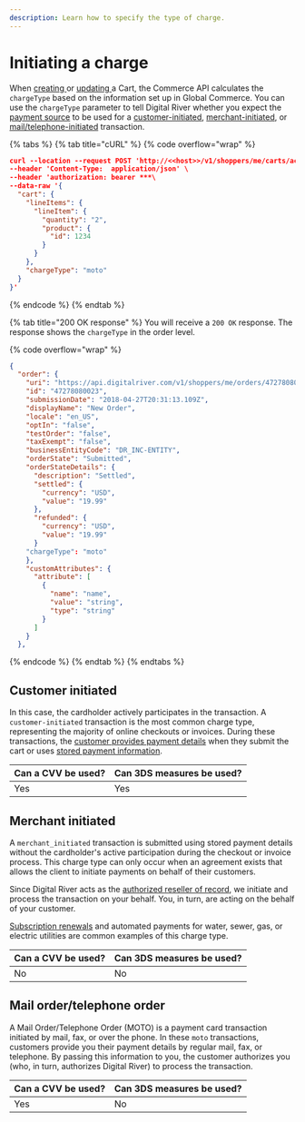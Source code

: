 ```yaml
---
description: Learn how to specify the type of charge.
---
```


# Initiating a charge

When [creating ](https://www.digitalriver.com/docs/commerce-api-reference/#tag/Carts/paths/\~1v1\~1shoppers\~1me\~1carts\~1active/post)or [updating ](https://www.digitalriver.com/docs/commerce-api-reference/#tag/Carts/paths/\~1v1\~1shoppers\~1me\~1carts\~1active/post)a Cart, the Commerce API calculates the `chargeType` based on the information set up in Global Commerce. You can use the `chargeType` parameter to tell Digital River whether you expect the [payment source](../../../payments/sources/) to be used for a [customer-initiated](initiating-a-charge.md#customer-initiated), [merchant-initiated](initiating-a-charge.md#merchant-initiated), or [mail/telephone-initiated](initiating-a-charge.md#mail-order-telephone-order) transaction.&#x20;

{% tabs %}
{% tab title="cURL" %}
{% code overflow="wrap" %}
```json
curl --location --request POST 'http://<<host>>/v1/shoppers/me/carts/active' \
--header 'Content-Type:  application/json' \
--header 'authorization: bearer ***\
--data-raw '{
  "cart": {
    "lineItems": {
      "lineItem": {
        "quantity": "2",
        "product": {
          "id": 1234
        }
      }
    },
    "chargeType": "moto"
  }
}'
```
{% endcode %}
{% endtab %}

{% tab title="200 OK response" %}
You will receive a `200 OK` response. The response shows the `chargeType` in the order level.&#x20;

{% code overflow="wrap" %}
```json
{
  "order": {
    "uri": "https://api.digitalriver.com/v1/shoppers/me/orders/47278080023",
    "id": "47278080023",
    "submissionDate": "2018-04-27T20:31:13.109Z",
    "displayName": "New Order",
    "locale": "en_US",
    "optIn": "false",
    "testOrder": "false",
    "taxExempt": "false",
    "businessEntityCode": "DR_INC-ENTITY",
    "orderState": "Submitted",
    "orderStateDetails": {
      "description": "Settled",
      "settled": {
        "currency": "USD",
        "value": "19.99"
      },
      "refunded": {
        "currency": "USD",
        "value": "19.99"
      }
    "chargeType": "moto"    
    },
    "customAttributes": {
      "attribute": [
        {
          "name": "name",
          "value": "string",
          "type": "string"
        }
      ]
    }
  },
```
{% endcode %}
{% endtab %}
{% endtabs %}

## Customer initiated

In this case, the cardholder actively participates in the transaction. A `customer-initiated` transaction is the most common charge type, representing the majority of online checkouts or invoices. During these transactions, the [customer provides payment details](../../../payments/sources/retrieving-sources.md) when they submit the cart or uses [stored payment information](../../../payments/sources/retrieving-sources.md). &#x20;

| Can a CVV be used? | Can 3DS measures be used? |
| ------------------ | ------------------------- |
| Yes                | Yes                       |

## Merchant initiated

A `merchant_initiated`  transaction is submitted using stored payment details without the cardholder's active participation during the checkout or invoice process. This charge type can only occur when an agreement exists that allows the client to initiate payments on behalf of their customers.&#x20;

Since Digital River acts as the [authorized reseller of record](../../../#working-with-digital-river), we initiate and process the transaction on your behalf. You, in turn, are acting on the behalf of your customer.

[Subscription renewals](../../../payments/sources/retrieving-sources.md) and automated payments for water, sewer, gas, or electric utilities are common examples of this charge type.

| Can a CVV be used? | Can 3DS measures be used? |
| ------------------ | ------------------------- |
| No                 | No                        |

## Mail order/telephone order

A Mail Order/Telephone Order (MOTO) is a payment card transaction initiated by mail, fax, or over the phone.  In these `moto` transactions, customers provide you their payment details by regular mail, fax, or telephone. By passing this information to you, the customer authorizes you (who, in turn, authorizes Digital River) to process the transaction.&#x20;

| Can a CVV be used? | Can 3DS measures be used? |
| ------------------ | ------------------------- |
| Yes                | No                        |
